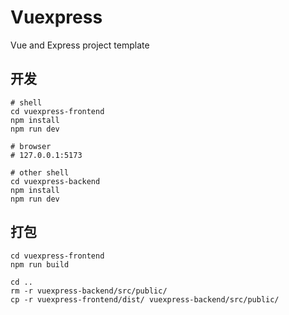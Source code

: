 # Vuexpress
Vue and Express project template

## 开发
```shell
# shell
cd vuexpress-frontend
npm install
npm run dev

# browser
# 127.0.0.1:5173

# other shell
cd vuexpress-backend
npm install
npm run dev
```

## 打包
```shell
cd vuexpress-frontend
npm run build

cd ..
rm -r vuexpress-backend/src/public/
cp -r vuexpress-frontend/dist/ vuexpress-backend/src/public/
```
